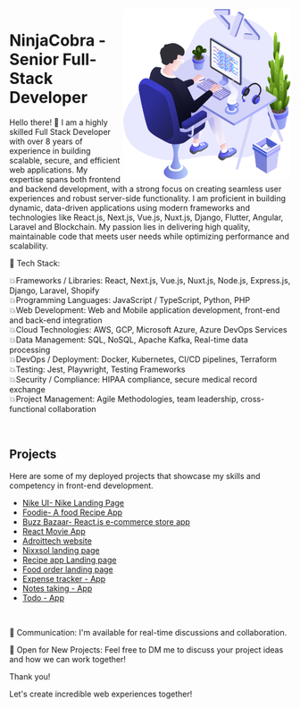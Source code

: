 <img align="right" src="https://github.com/ninjacobra/ninjacobra/blob/main/images/illustration.png" width="300"/>

# NinjaCobra - Senior Full-Stack Developer

Hello there! 👋 I am a highly skilled Full Stack Developer with over 8 years of experience in building scalable, secure, and efficient web applications. My expertise spans both frontend and backend development, with a strong focus on creating seamless user experiences and robust server-side functionality. I am proficient in building dynamic, data-driven applications using modern frameworks and technologies like React.js, Next.js, Vue.js, Nuxt.js, Django, Flutter, Angular, Laravel and Blockchain. My passion lies in delivering high quality, maintainable code that meets user needs while optimizing performance and scalability.

🔧 Tech Stack:

💥Frameworks / Libraries: React, Next.js, Vue.js, Nuxt.js, Node.js, Express.js, Django, Laravel, Shopify<br>
💥Programming Languages: JavaScript / TypeScript, Python, PHP<br>
💥Web Development: Web and Mobile application development, front-end and back-end integration<br>
💥Cloud Technologies: AWS, GCP, Microsoft Azure, Azure DevOps Services<br>
💥Data Management: SQL, NoSQL, Apache Kafka, Real-time data processing<br>
💥DevOps / Deployment: Docker, Kubernetes, CI/CD pipelines, Terraform<br>
💥Testing: Jest, Playwright, Testing Frameworks<br>
💥Security / Compliance: HIPAA compliance, secure medical record exchange<br>
💥Project Management: Agile Methodologies, team leadership, cross-functional collaboration

<br>

## Projects

Here are some of my deployed projects that showcase my skills and competency in front-end development.

- [Nike UI- Nike Landing Page](https://nike-ui-648.netlify.app/)
- [Foodie- A food Recipe App](https://foodie648.netlify.app/)
- [Buzz Bazaar- React.js e-commerce store app](https://buzz-bazaar.netlify.app)
- [React Movie App](https://redux-movie-app-by-junaid.netlify.app/)
- [Adroittech website](https://mjunaid648.github.io/adroittech-homepage/index.html)
- [Nixxsol landing page](https://nixxsol.netlify.app/)
- [Recipe app Landing page](https://juni-recipes.netlify.app/)
- [Food order landing page](https://junaid-food-order-app.netlify.app/)
- [Expense tracker - App](https://expense-tracker648.netlify.app/)
- [Notes taking - App](https://mj-notes.netlify.app/)
- [Todo - App](https://junaids-todo-list.netlify.app/)
<br>

💬 Communication: I'm available for real-time discussions and collaboration.

📩 Open for New Projects: Feel free to DM me to discuss your project ideas and how we can work together!

Thank you!

Let's create incredible web experiences together!

